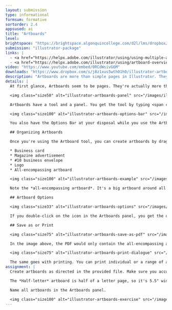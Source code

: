 ```yaml
---
layout: submission
type: informational
formsum: formative
sortorder: 2.4
appsused: ai
title: "Artboards"
level:
brightspace: "https://brightspace.algonquincollege.com/d2l/lms/dropbox/user/folder_submit_files.d2l?db=84506&grpid=0&isprv=0&bp=0&ou=92671"
submission: "illustrator-package"
links: |
  - <a href="https://helpx.adobe.com/illustrator/using/using-multiple-artboards.html" target="_blank" title="Adobe: Set Up Artboards">Adobe: Set Up Artboards</a>
  - <a href="https://helpx.adobe.com/illustrator/using/artboard-overview.html" target="_blank" title="Lynda: Artboard Overview">Lynda: Artboard Overview</a>
video: "https://www.youtube.com/embed/0RCdWsivG6M"
downloads: "https://www.dropbox.com/s/j8z1xus5wth01h0/illustrator-artboards.zip?dl=1"
description: "Artboards are more than simple pages in Illustrator. They can be different sizes, re-arranged and even nested. We'll create, edit and manage artboards in Adobe Illustrator."
details: |
  At first glance, Artboards seem to be pages. They're actually more than that. They're containers for artwork in Illustrator. They're more versatile than a simple page. It's possible to do fun stuff like have difference size Artboards and even nest one Artboard in another. We'll explore the possibilities.

  <img class="size50" alt="illustrator-artboards-panel" src="/images/illustrator-arboards/illustrator-artboards-panel-and-tool.jpg">

  Artboards have a tool and a panel. You get the tool by typing <span class="command">shift-O</span>. Make sure you always name your artboards in the panel by double-clicking on their names, as you would a layer in Photoshop.

  <img class="size100" alt="illustrator-artboards-options-bar" src="/images/illustrator-arboards/illustrator-artboards-options-bar.jpg">

  You also have the Options Bar at your disposal while you use the Artboard tool.

  ## Organizing Artboards

  Once you're using the Artboard tool, you can create artboards by dragging as you would with the rectangle tool. As an example, you can create artboards for a company. They could include:

  * Business card
  * Magazine advertisement
  * #10 business envelope
  * Logo
  * All-encompassing artboard

  <img class="size100" alt="illustrator-artboards-example" src="/images/illustrator-arboards/illustrator-artboards-example.jpg">

  Note the *all-encompassing artboard*. It's a big artboard around all the others. This allows us to print or export that artboard.

  ## Artboard Options

  <img class="size33" alt="illustrator-artboards-options" src="/images/illustrator-arboards/illustrator-artboards-options.jpg">

  If you double-click on the icon in the Artboards panel, you get the options for that artboard. You can edit their sizes, change their orientation and much more.

  ## Save as or Print

  <img class="size75" alt="illustrator-artboards-save-as-pdf" src="/images/illustrator-arboards/illustrator-artboards-save-as-pdf.jpg">

  In the image above, the PDF would only contain the all-encompassing artboard with all the others within it.

  <img class="size75" alt="illustrator-artboards-print-dialogue" src="/images/illustrator-arboards/illustrator-artboards-print-dialogue.jpg">

  The same goes with printing. You can print individual or a range of artboards.
assignment: |
  Create artboards as directed in the provided file. Make sure you accurately create your artboards at the indicated dimensions. The *All-encompassing artboard* needs to wrap around the other artboards with a small margin.

  The *Half-letter* artboard is half of a letter page, so it's 5.5" wide by 8.5" tall.

  Name all artboards in the Artboards panel.

  <img class="size100" alt="illustrator-artboards-exercise" src="/images/illustrator-arboards/illustrator-artboards-exercise.jpg">
---
```

